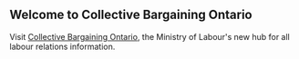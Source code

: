 ## Welcome to Collective Bargaining Ontario

Visit [Collective Bargaining Ontario](https://Ontario.ca/collectivebargaining), the Ministry of Labour's new hub for all labour relations information.

